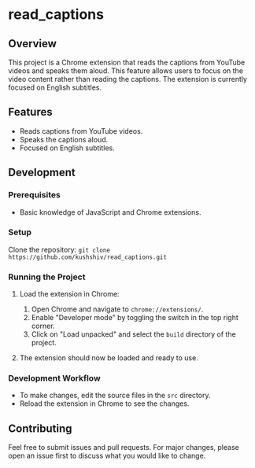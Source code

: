 # read_captions

## Overview
This project is a Chrome extension that reads the captions from YouTube videos and speaks them aloud. 
This feature allows users to focus on the video content rather than reading the captions. 
The extension is currently focused on English subtitles.

## Features
- Reads captions from YouTube videos.
- Speaks the captions aloud.
- Focused on English subtitles.

## Development

### Prerequisites
- Basic knowledge of JavaScript and Chrome extensions.

### Setup
Clone the repository:
    ```
    git clone https://github.com/kushshiv/read_captions.git
    ```

### Running the Project

1. Load the extension in Chrome:
    1. Open Chrome and navigate to `chrome://extensions/`.
    2. Enable "Developer mode" by toggling the switch in the top right corner.
    3. Click on "Load unpacked" and select the `build` directory of the project.

2. The extension should now be loaded and ready to use.

### Development Workflow
- To make changes, edit the source files in the `src` directory.
- Reload the extension in Chrome to see the changes.

## Contributing
Feel free to submit issues and pull requests. For major changes, 
please open an issue first to discuss what you would like to change.
